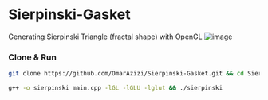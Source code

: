 # Sierpinski-Gasket
Generating Sierpinski Triangle (fractal shape) with OpenGL
![image](https://github.com/OmarAzizi/Sierpinski-Gasket/assets/110500643/ad27b758-fc33-404d-a05a-f1a2f6e4433f)

### Clone & Run
```bash
git clone https://github.com/OmarAzizi/Sierpinski-Gasket.git && cd Sierpinski-Gasket
```

```bash
g++ -o sierpinski main.cpp -lGL -lGLU -lglut && ./sierpinski
```
